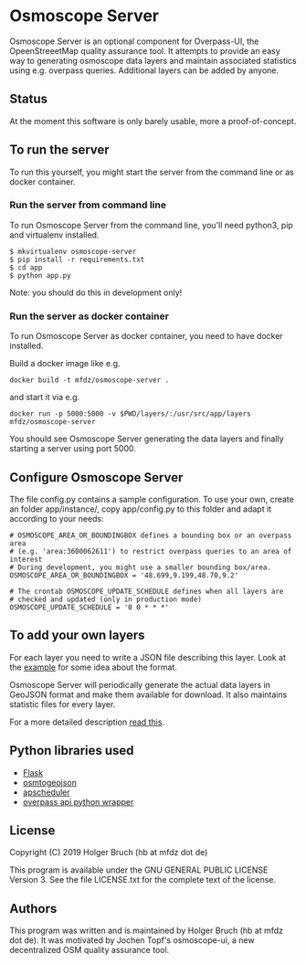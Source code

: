 # Osmoscope Server

Osmoscope Server is an optional component for Overpass-UI, the OpeenStreeetMap quality 
assurance tool. It attempts to provide an easy way to generating osmoscope data layers 
and maintain associated statistics using e.g. overpass queries. 
Additional layers can be added by anyone.


## Status

At the moment this software is only barely usable, more a proof-of-concept.


## To run the server

To run this yourself, you might start the server from the command line or as docker container.

### Run the server from command line
To run Osmoscope Server from the command line, you'll need python3, pip and virtualenv installed.

```
$ mkvirtualenv osmoscope-server
$ pip install -r requirements.txt
$ cd app
$ python app.py 
```
Note: you should do this in development only!

### Run the server as docker container
To run Osmoscope Server as docker container, you need to have docker installed. 

Build a docker image like e.g.
```
docker build -t mfdz/osmoscope-server .
```

and start it via e.g.

```
docker run -p 5000:5000 -v $PWD/layers/:/usr/src/app/layers mfdz/osmoscope-server
```

You should see Osmoscope Server generating the data layers and finally starting a server using port 5000.

## Configure Osmoscope Server
The file config.py contains a sample configuration. To use your own, create an folder app/instance/, copy 
app/config.py to this folder and adapt it according to your needs:

```
# OSMOSCOPE_AREA_OR_BOUNDINGBOX defines a bounding box or an overpass area 
# (e.g. 'area:3600062611') to restrict overpass queries to an area of interest
# During development, you might use a smaller bounding box/area.
OSMOSCOPE_AREA_OR_BOUNDINGBOX = '48.699,9.199,48.70,9.2'

# The crontab OSMOSCOPE_UPDATE_SCHEDULE defines when all layers are 
# checked and updated (only in production mode)
OSMOSCOPE_UPDATE_SCHEDULE = '0 0 * * *'
```

## To add your own layers

For each layer you need to write a JSON file describing this layer. Look at the [example](http://area.jochentopf.com/osmm/layers.json) for
some idea about the format. 

Osmoscope Server will periodically generate the actual data layers in GeoJSON 
format and make them available for download. It also maintains statistic files for every layer.

For a more detailed description [read this](doc/creating-layers.md).


## Python libraries used

* [Flask](http://flask.pocoo.org)
* [osmtogeojson](https://github.com/tommyjcarpenter/osmtogeojson)
* [apscheduler](https://apscheduler.readthedocs.io/en/latest/)
* [overpass api python wrapper](https://github.com/mvexel/overpass-api-python-wrapper)


## License

Copyright (C) 2019 Holger Bruch (hb at mfdz dot de)

This program is available under the GNU GENERAL PUBLIC LICENSE Version 3.
See the file LICENSE.txt for the complete text of the license.


## Authors

This program was written and is maintained by Holger Bruch (hb at mfdz dot de). 
It was motivated by Jochen Topf's osmoscope-ui, a new decentralized OSM quality assurance tool.

